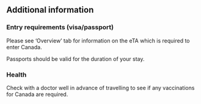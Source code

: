 ## Additional information

### **Entry requirements (visa/passport)**

Please see ‘Overview’ tab for information on the eTA which is required to enter Canada.

Passports should be valid for the duration of your stay.

### **Health**

Check with a doctor well in advance of travelling to see if any vaccinations for Canada are required.